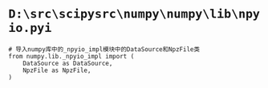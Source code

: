 # `D:\src\scipysrc\numpy\numpy\lib\npyio.pyi`

```
# 导入numpy库中的_npyio_impl模块中的DataSource和NpzFile类
from numpy.lib._npyio_impl import (
    DataSource as DataSource,
    NpzFile as NpzFile,
)
```